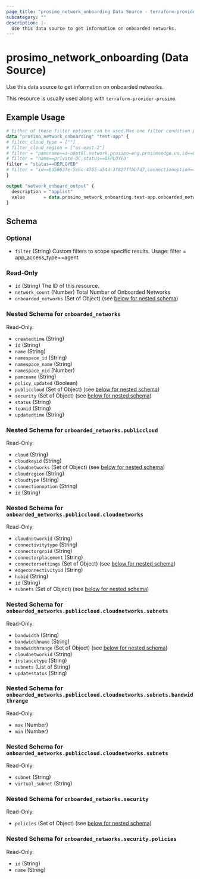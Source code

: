 ```yaml
---
page_title: "prosimo_network_onboarding Data Source - terraform-provider-prosimo"
subcategory: ""
description: |-
  Use this data source to get information on onboarded networks.
---
```


# prosimo_network_onboarding (Data Source)

Use this data source to get information on onboarded networks.

This resource is usually used along with `terraform-provider-prosimo`.



## Example Usage

```terraform
# Either of these filter options can be used.Max one filter condition per request. 
data "prosimo_network_onboarding" "test-app" {
# filter_cloud_type = [""]
# filter_cloud_region = ["us-east-2"]
# filter = "pamcname==a-o0pt6l.network.prosimo-eng.prosimoedge.us,id==8524d150-9a13-4a2a-97ee-9ae6f1203315"
# filter = "name==private-DC,status==DEPLOYED"
filter = "status==DEPLOYED"
# filter = "id==9d5863fe-5c6c-4765-a54d-3f827ffbbfd7,connectionoption==private"
}

output "network_onboard_output" {
  description = "applist"
  value       = data.prosimo_network_onboarding.test-app.onboarded_networks
}
```

<!-- schema generated by tfplugindocs -->
## Schema

### Optional

- `filter` (String) Custom filters to scope specific results. Usage: filter = app_access_type==agent

### Read-Only

- `id` (String) The ID of this resource.
- `network_count` (Number) Total Number of Onboarded Networks
- `onboarded_networks` (Set of Object) (see [below for nested schema](#nestedatt--onboarded_networks))

<a id="nestedatt--onboarded_networks"></a>
### Nested Schema for `onboarded_networks`

Read-Only:

- `createdtime` (String)
- `id` (String)
- `name` (String)
- `namespace_id` (String)
- `namespace_name` (String)
- `namespace_nid` (Number)
- `pamcname` (String)
- `policy_updated` (Boolean)
- `publiccloud` (Set of Object) (see [below for nested schema](#nestedobjatt--onboarded_networks--publiccloud))
- `security` (Set of Object) (see [below for nested schema](#nestedobjatt--onboarded_networks--security))
- `status` (String)
- `teamid` (String)
- `updatedtime` (String)

<a id="nestedobjatt--onboarded_networks--publiccloud"></a>
### Nested Schema for `onboarded_networks.publiccloud`

Read-Only:

- `cloud` (String)
- `cloudkeyid` (String)
- `cloudnetworks` (Set of Object) (see [below for nested schema](#nestedobjatt--onboarded_networks--publiccloud--cloudnetworks))
- `cloudregion` (String)
- `cloudtype` (String)
- `connectionoption` (String)
- `id` (String)

<a id="nestedobjatt--onboarded_networks--publiccloud--cloudnetworks"></a>
### Nested Schema for `onboarded_networks.publiccloud.cloudnetworks`

Read-Only:

- `cloudnetworkid` (String)
- `connectivitytype` (String)
- `connectorgrpid` (String)
- `connectorplacement` (String)
- `connectorsettings` (Set of Object) (see [below for nested schema](#nestedobjatt--onboarded_networks--publiccloud--cloudnetworks--connectorsettings))
- `edgeconnectivityid` (String)
- `hubid` (String)
- `id` (String)
- `subnets` (Set of Object) (see [below for nested schema](#nestedobjatt--onboarded_networks--publiccloud--cloudnetworks--subnets))

<a id="nestedobjatt--onboarded_networks--publiccloud--cloudnetworks--connectorsettings"></a>
### Nested Schema for `onboarded_networks.publiccloud.cloudnetworks.subnets`

Read-Only:

- `bandwidth` (String)
- `bandwidthname` (String)
- `bandwidthrange` (Set of Object) (see [below for nested schema](#nestedobjatt--onboarded_networks--publiccloud--cloudnetworks--subnets--bandwidthrange))
- `cloudnetworkid` (String)
- `instancetype` (String)
- `subnets` (List of String)
- `updatestatus` (String)

<a id="nestedobjatt--onboarded_networks--publiccloud--cloudnetworks--subnets--bandwidthrange"></a>
### Nested Schema for `onboarded_networks.publiccloud.cloudnetworks.subnets.bandwidthrange`

Read-Only:

- `max` (Number)
- `min` (Number)



<a id="nestedobjatt--onboarded_networks--publiccloud--cloudnetworks--subnets"></a>
### Nested Schema for `onboarded_networks.publiccloud.cloudnetworks.subnets`

Read-Only:

- `subnet` (String)
- `virtual_subnet` (String)




<a id="nestedobjatt--onboarded_networks--security"></a>
### Nested Schema for `onboarded_networks.security`

Read-Only:

- `policies` (Set of Object) (see [below for nested schema](#nestedobjatt--onboarded_networks--security--policies))

<a id="nestedobjatt--onboarded_networks--security--policies"></a>
### Nested Schema for `onboarded_networks.security.policies`

Read-Only:

- `id` (String)
- `name` (String)


